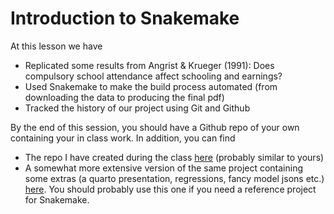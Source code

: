 # Introduction to Snakemake

At this lesson we have
 - Replicated some results from Angrist & Krueger (1991): Does compulsory school attendance affect schooling and earnings?
 - Used Snakemake to make the build process automated (from downloading the data to producing the final pdf)
 - Tracked the history of our project using Git and Github

By the end of this session, you should have a Github repo of your own containing your in class work. In addition, you can find
 - The repo I have created during the class [here](https://github.com/stanmart/ak-replication-2022) (probably similar to yours)
 - A somewhat more extensive version of the same project containing some extras (a quarto presentation, regressions, fancy model jsons etc.) [here](https://github.com/pp4rs/snakemake-2022). You should probably use this one if you need a reference project for Snakemake.
